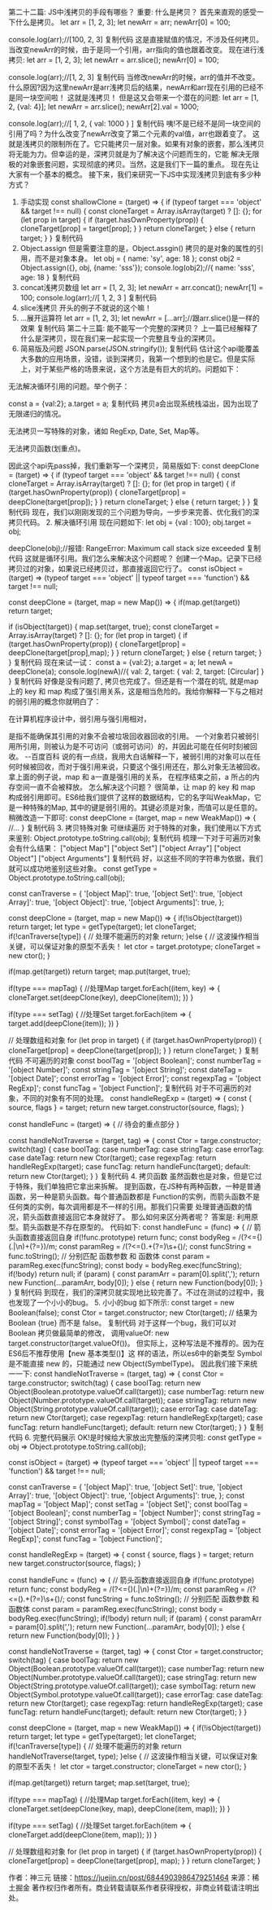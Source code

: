 第二十二篇: JS中浅拷贝的手段有哪些？
重要: 什么是拷贝？
首先来直观的感受一下什么是拷贝。
let arr = [1, 2, 3];
let newArr = arr;
newArr[0] = 100;

console.log(arr);//[100, 2, 3]
复制代码
这是直接赋值的情况，不涉及任何拷贝。当改变newArr的时候，由于是同一个引用，arr指向的值也跟着改变。
现在进行浅拷贝:
let arr = [1, 2, 3];
let newArr = arr.slice();
newArr[0] = 100;

console.log(arr);//[1, 2, 3]
复制代码
当修改newArr的时候，arr的值并不改变。什么原因?因为这里newArr是arr浅拷贝后的结果，newArr和arr现在引用的已经不是同一块空间啦！
这就是浅拷贝！
但是这又会带来一个潜在的问题:
let arr = [1, 2, {val: 4}];
let newArr = arr.slice();
newArr[2].val = 1000;

console.log(arr);//[ 1, 2, { val: 1000 } ]
复制代码
咦!不是已经不是同一块空间的引用了吗？为什么改变了newArr改变了第二个元素的val值，arr也跟着变了。
这就是浅拷贝的限制所在了。它只能拷贝一层对象。如果有对象的嵌套，那么浅拷贝将无能为力。但幸运的是，深拷贝就是为了解决这个问题而生的，它能
解决无限极的对象嵌套问题，实现彻底的拷贝。当然，这是我们下一篇的重点。 现在先让大家有一个基本的概念。
接下来，我们来研究一下JS中实现浅拷贝到底有多少种方式？
1. 手动实现
const shallowClone = (target) => {
  if (typeof target === 'object' && target !== null) {
    const cloneTarget = Array.isArray(target) ? []: {};
    for (let prop in target) {
      if (target.hasOwnProperty(prop)) {
          cloneTarget[prop] = target[prop];
      }
    }
    return cloneTarget;
  } else {
    return target;
  }
}
复制代码
2. Object.assign
但是需要注意的是，Object.assgin() 拷贝的是对象的属性的引用，而不是对象本身。
let obj = { name: 'sy', age: 18 };
const obj2 = Object.assign({}, obj, {name: 'sss'});
console.log(obj2);//{ name: 'sss', age: 18 }
复制代码
3. concat浅拷贝数组
let arr = [1, 2, 3];
let newArr = arr.concat();
newArr[1] = 100;
console.log(arr);//[ 1, 2, 3 ]
复制代码
4. slice浅拷贝
开头的例子不就说的这个嘛！
5. ...展开运算符
let arr = [1, 2, 3];
let newArr = [...arr];//跟arr.slice()是一样的效果
复制代码
第二十三篇: 能不能写一个完整的深拷贝？
上一篇已经解释了什么是深拷贝，现在我们来一起实现一个完整且专业的深拷贝。
1. 简易版及问题
JSON.parse(JSON.stringify());
复制代码
估计这个api能覆盖大多数的应用场景，没错，谈到深拷贝，我第一个想到的也是它。但是实际上，对于某些严格的场景来说，这个方法是有巨大的坑的。问题如下：


无法解决循环引用的问题。举个例子：


const a = {val:2};
a.target = a;
复制代码
拷贝a会出现系统栈溢出，因为出现了无限递归的情况。


无法拷贝一写特殊的对象，诸如 RegExp, Date, Set, Map等。




无法拷贝函数(划重点)。


因此这个api先pass掉，我们重新写一个深拷贝，简易版如下:
const deepClone = (target) => {
  if (typeof target === 'object' && target !== null) {
    const cloneTarget = Array.isArray(target) ? []: {};
    for (let prop in target) {
      if (target.hasOwnProperty(prop)) {
          cloneTarget[prop] = deepClone(target[prop]);
      }
    }
    return cloneTarget;
  } else {
    return target;
  }
}
复制代码
现在，我们以刚刚发现的三个问题为导向，一步步来完善、优化我们的深拷贝代码。
2. 解决循环引用
现在问题如下:
let obj = {val : 100};
obj.target = obj;

deepClone(obj);//报错: RangeError: Maximum call stack size exceeded
复制代码
这就是循环引用。我们怎么来解决这个问题呢？
创建一个Map。记录下已经拷贝过的对象，如果说已经拷贝过，那直接返回它行了。
const isObject = (target) => (typeof target === 'object' || typeof target === 'function') && target !== null;

const deepClone = (target, map = new Map()) => { 
  if(map.get(target))  
    return target; 
 
 
  if (isObject(target)) { 
    map.set(target, true); 
    const cloneTarget = Array.isArray(target) ? []: {}; 
    for (let prop in target) { 
      if (target.hasOwnProperty(prop)) { 
          cloneTarget[prop] = deepClone(target[prop],map); 
      } 
    } 
    return cloneTarget; 
  } else { 
    return target; 
  } 
}
复制代码
现在来试一试：
const a = {val:2};
a.target = a;
let newA = deepClone(a);
console.log(newA)//{ val: 2, target: { val: 2, target: [Circular] } }
复制代码
好像是没有问题了, 拷贝也完成了。但还是有一个潜在的坑, 就是map 上的 key 和 map 构成了强引用关系，这是相当危险的。我给你解释一下与之相对的弱引用的概念你就明白了：

在计算机程序设计中，弱引用与强引用相对，

是指不能确保其引用的对象不会被垃圾回收器回收的引用。 一个对象若只被弱引用所引用，则被认为是不可访问（或弱可访问）的，并因此可能在任何时刻被回收。 --百度百科
说的有一点绕，我用大白话解释一下，被弱引用的对象可以在任何时候被回收，而对于强引用来说，只要这个强引用还在，那么对象无法被回收。拿上面的例子说，map 和 a一直是强引用的关系，
在程序结束之前，a 所占的内存空间一直不会被释放。
怎么解决这个问题？
很简单，让 map 的 key 和 map 构成弱引用即可。ES6给我们提供了这样的数据结构，它的名字叫WeakMap，它是一种特殊的Map, 其中的键是弱引用的。其键必须是对象，而值可以是任意的。
稍微改造一下即可:
const deepClone = (target, map = new WeakMap()) => {
  //...
}
复制代码
3. 拷贝特殊对象
可继续遍历
对于特殊的对象，我们使用以下方式来鉴别:
Object.prototype.toString.call(obj);
复制代码
梳理一下对于可遍历对象会有什么结果：
["object Map"]
["object Set"]
["object Array"]
["object Object"]
["object Arguments"]
复制代码
好，以这些不同的字符串为依据，我们就可以成功地鉴别这些对象。
const getType = Object.prototype.toString.call(obj);

const canTraverse = {
  '[object Map]': true,
  '[object Set]': true,
  '[object Array]': true,
  '[object Object]': true,
  '[object Arguments]': true,
};

const deepClone = (target, map = new Map()) => {
  if(!isObject(target)) 
    return target;
  let type = getType(target);
  let cloneTarget;
  if(!canTraverse[type]) {
    // 处理不能遍历的对象
    return;
  }else {
    // 这波操作相当关键，可以保证对象的原型不丢失！
    let ctor = target.prototype;
    cloneTarget = new ctor();
  }

  if(map.get(target)) 
    return target;
  map.put(target, true);

  if(type === mapTag) {
    //处理Map
    target.forEach((item, key) => {
      cloneTarget.set(deepClone(key), deepClone(item));
    })
  }
  
  if(type === setTag) {
    //处理Set
    target.forEach(item => {
      target.add(deepClone(item));
    })
  }

  // 处理数组和对象
  for (let prop in target) {
    if (target.hasOwnProperty(prop)) {
        cloneTarget[prop] = deepClone(target[prop]);
    }
  }
  return cloneTarget;
}
复制代码
不可遍历的对象
const boolTag = '[object Boolean]';
const numberTag = '[object Number]';
const stringTag = '[object String]';
const dateTag = '[object Date]';
const errorTag = '[object Error]';
const regexpTag = '[object RegExp]';
const funcTag = '[object Function]';
复制代码
对于不可遍历的对象，不同的对象有不同的处理。
const handleRegExp = (target) => {
  const { source, flags } = target;
  return new target.constructor(source, flags);
}

const handleFunc = (target) => {
  // 待会的重点部分
}

const handleNotTraverse = (target, tag) => {
  const Ctor = targe.constructor;
  switch(tag) {
    case boolTag:
    case numberTag:
    case stringTag:
    case errorTag: 
    case dateTag:
      return new Ctor(target);
    case regexpTag:
      return handleRegExp(target);
    case funcTag:
      return handleFunc(target);
    default:
      return new Ctor(target);
  }
}
复制代码
4. 拷贝函数
虽然函数也是对象，但是它过于特殊，我们单独把它拿出来拆解。
提到函数，在JS种有两种函数，一种是普通函数，另一种是箭头函数。每个普通函数都是
Function的实例，而箭头函数不是任何类的实例，每次调用都是不一样的引用。那我们只需要
处理普通函数的情况，箭头函数直接返回它本身就好了。
那么如何来区分两者呢？
答案是: 利用原型。箭头函数是不存在原型的。
代码如下:
const handleFunc = (func) => {
  // 箭头函数直接返回自身
  if(!func.prototype) return func;
  const bodyReg = /(?<={)(.|\n)+(?=})/m;
  const paramReg = /(?<=\().+(?=\)\s+{)/;
  const funcString = func.toString();
  // 分别匹配 函数参数 和 函数体
  const param = paramReg.exec(funcString);
  const body = bodyReg.exec(funcString);
  if(!body) return null;
  if (param) {
    const paramArr = param[0].split(',');
    return new Function(...paramArr, body[0]);
  } else {
    return new Function(body[0]);
  }
}
复制代码
到现在，我们的深拷贝就实现地比较完善了。不过在测试的过程中，我也发现了一个小小的bug。
5. 小小的bug
如下所示:
const target = new Boolean(false);
const Ctor = target.constructor;
new Ctor(target); // 结果为 Boolean {true} 而不是 false。
复制代码
对于这样一个bug，我们可以对 Boolean 拷贝做最简单的修改，
调用valueOf: new target.constructor(target.valueOf())。
但实际上，这种写法是不推荐的。因为在ES6后不推荐使用【new 基本类型()】这
样的语法，所以es6中的新类型 Symbol 是不能直接 new 的，只能通过 new Object(SymbelType)。
因此我们接下来统一一下:
const handleNotTraverse = (target, tag) => {
  const Ctor = targe.constructor;
  switch(tag) {
    case boolTag:
      return new Object(Boolean.prototype.valueOf.call(target));
    case numberTag:
      return new Object(Number.prototype.valueOf.call(target));
    case stringTag:
      return new Object(String.prototype.valueOf.call(target));
    case errorTag: 
    case dateTag:
      return new Ctor(target);
    case regexpTag:
      return handleRegExp(target);
    case funcTag:
      return handleFunc(target);
    default:
      return new Ctor(target);
  }
}
复制代码
6. 完整代码展示
OK!是时候给大家放出完整版的深拷贝啦:
const getType = obj => Object.prototype.toString.call(obj);

const isObject = (target) => (typeof target === 'object' || typeof target === 'function') && target !== null;

const canTraverse = {
  '[object Map]': true,
  '[object Set]': true,
  '[object Array]': true,
  '[object Object]': true,
  '[object Arguments]': true,
};
const mapTag = '[object Map]';
const setTag = '[object Set]';
const boolTag = '[object Boolean]';
const numberTag = '[object Number]';
const stringTag = '[object String]';
const symbolTag = '[object Symbol]';
const dateTag = '[object Date]';
const errorTag = '[object Error]';
const regexpTag = '[object RegExp]';
const funcTag = '[object Function]';

const handleRegExp = (target) => {
  const { source, flags } = target;
  return new target.constructor(source, flags);
}

const handleFunc = (func) => {
  // 箭头函数直接返回自身
  if(!func.prototype) return func;
  const bodyReg = /(?<={)(.|\n)+(?=})/m;
  const paramReg = /(?<=\().+(?=\)\s+{)/;
  const funcString = func.toString();
  // 分别匹配 函数参数 和 函数体
  const param = paramReg.exec(funcString);
  const body = bodyReg.exec(funcString);
  if(!body) return null;
  if (param) {
    const paramArr = param[0].split(',');
    return new Function(...paramArr, body[0]);
  } else {
    return new Function(body[0]);
  }
}

const handleNotTraverse = (target, tag) => {
  const Ctor = target.constructor;
  switch(tag) {
    case boolTag:
      return new Object(Boolean.prototype.valueOf.call(target));
    case numberTag:
      return new Object(Number.prototype.valueOf.call(target));
    case stringTag:
      return new Object(String.prototype.valueOf.call(target));
    case symbolTag:
      return new Object(Symbol.prototype.valueOf.call(target));
    case errorTag: 
    case dateTag:
      return new Ctor(target);
    case regexpTag:
      return handleRegExp(target);
    case funcTag:
      return handleFunc(target);
    default:
      return new Ctor(target);
  }
}

const deepClone = (target, map = new WeakMap()) => {
  if(!isObject(target)) 
    return target;
  let type = getType(target);
  let cloneTarget;
  if(!canTraverse[type]) {
    // 处理不能遍历的对象
    return handleNotTraverse(target, type);
  }else {
    // 这波操作相当关键，可以保证对象的原型不丢失！
    let ctor = target.constructor;
    cloneTarget = new ctor();
  }

  if(map.get(target)) 
    return target;
  map.set(target, true);

  if(type === mapTag) {
    //处理Map
    target.forEach((item, key) => {
      cloneTarget.set(deepClone(key, map), deepClone(item, map));
    })
  }
  
  if(type === setTag) {
    //处理Set
    target.forEach(item => {
      cloneTarget.add(deepClone(item, map));
    })
  }

  // 处理数组和对象
  for (let prop in target) {
    if (target.hasOwnProperty(prop)) {
        cloneTarget[prop] = deepClone(target[prop], map);
    }
  }
  return cloneTarget;
}

作者：神三元
链接：https://juejin.cn/post/6844903986479251464
来源：稀土掘金
著作权归作者所有。商业转载请联系作者获得授权，非商业转载请注明出处。